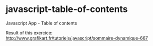 # javascript-table-of-contents
Javascript App - Table of contents

Result of this exercice: http://www.grafikart.fr/tutoriels/javascript/sommaire-dynamique-667
